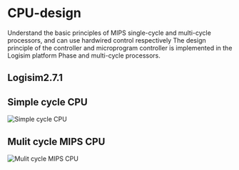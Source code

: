 # CPU-design
Understand the basic principles of MIPS single-cycle and multi-cycle processors, and can use hardwired control respectively The design principle of the controller and microprogram controller is implemented in the Logisim platform Phase and multi-cycle processors.
##  Logisim2.7.1 
## Simple cycle CPU
![Simple cycle CPU](/pic/simplecycle-cpu.png "Simple cycle CPU")
## Mulit cycle MIPS CPU
![Mulit cycle MIPS CPU](/pic/multicycle-cpu.png "Mulit cycle MIPS CPU")